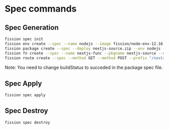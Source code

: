 # Spec commands

## Spec Generation

```sh
fission spec init
fission env create --spec --name nodejs --image fission/node-env-12.16:1.31.1
fission package create --spec --deploy nextjs-source.zip --env nodejs --name nextjs-source
fission fn create --spec --name nextjs-func --pkgname nextjs-source --entrypoint "app"
fission route create --spec --method GET --method POST --prefix "/nextapp/" --function nextjs-func --keeprefix
```

Note: You need to change buildStatus to succeded in the package spec file.

## Spec Apply

```sh
fission spec apply
```

## Spec Destroy

```sh
fission spec destroy
```
